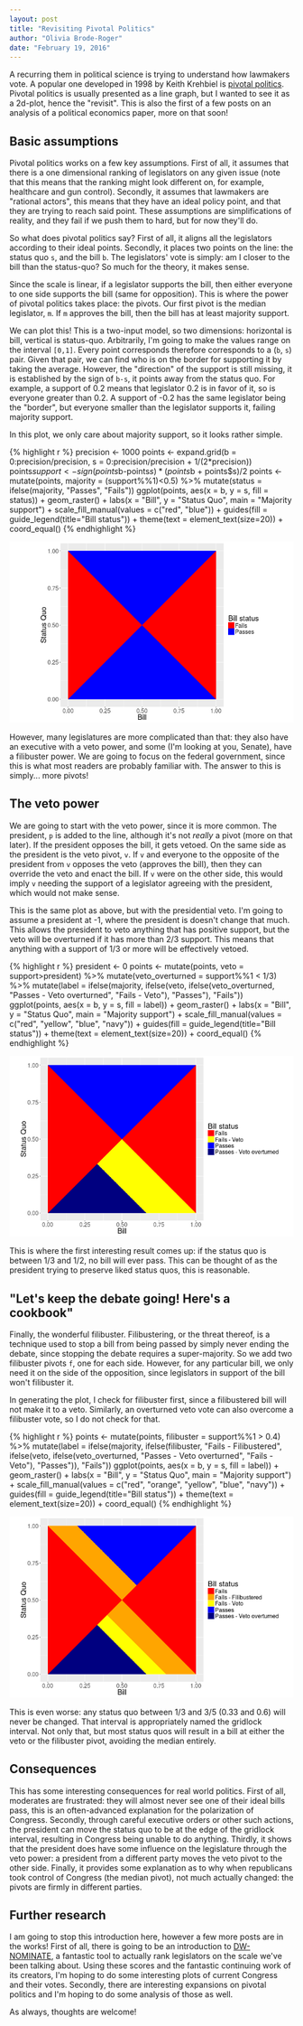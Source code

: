 ```yaml
---
layout: post
title: "Revisiting Pivotal Politics"
author: "Olivia Brode-Roger"
date: "February 19, 2016"
---
```



A recurring them in political science is trying to understand how lawmakers vote.
A popular one developed in 1998 by Keith Krehbiel is [pivotal politics](http://press.uchicago.edu/ucp/books/book/chicago/P/bo3616471.html).
Pivotal politics is usually presented as a line graph, but I wanted to see it as a 2d-plot, hence the "revisit".
This is also the first of a few posts on an analysis of a political economics paper, more on that soon!

Basic assumptions
---

Pivotal politics works on a few key assumptions.
First of all, it assumes that there is a one dimensional ranking of legislators on any given issue (note that this means that the ranking might look different on, for example, healthcare and gun control).
Secondly, it assumes that lawmakers are "rational actors", this means that they have an ideal policy point, and that they are trying to reach said point.
These assumptions are simplifications of reality, and they fail if we push them to hard, but for now they'll do.

So what does pivotal politics say?
First of all, it aligns all the legislators according to their ideal points.
Secondly, it places two points on the line: the status quo `s`, and the bill `b`.
The legislators' vote is simply: am I closer to the bill than the status-quo?
So much for the theory, it makes sense.

Since the scale is linear, if a legislator supports the bill, then either everyone to one side supports the bill (same for opposition).
This is where the power of pivotal politics takes place: the pivots.
Our first pivot is the median legislator, `m`.
If `m` approves the bill, then the bill has at least majority support.

We can plot this!
This is a two-input model, so two dimensions: horizontal is bill, vertical is status-quo.
Arbitrarily, I'm going to make the values range on the interval `[0,1]`.
Every point corresponds therefore corresponds to a (`b`, `s`) pair.
Given that pair, we can find who is on the border for supporting it by taking the average.
However, the "direction" of the support is still missing, it is established by the sign of `b-s`, it points away from the status quo.
For example, a support of 0.2 means that legislator 0.2 is in favor of it, so is everyone greater than 0.2.
A support of -0.2 has the same legislator being the "border", but everyone smaller than the legislator supports it, failing majority support.

In this plot, we only care about majority support, so it looks rather simple.

{% highlight r %}
precision <- 1000
points <- expand.grid(b = 0:precision/precision, s = 0:precision/precision + 1/(2*precision))
points$support <- sign(points$b-points$s)*(points$b + points$s)/2
points <- mutate(points, majority = (support%%1)<0.5) %>%
  mutate(status = ifelse(majority, "Passes", "Fails"))
ggplot(points, aes(x = b, y = s, fill = status)) +
  geom_raster() +
  labs(x = "Bill", y = "Status Quo", main = "Majority support") +
  scale_fill_manual(values = c("red", "blue")) +
  guides(fill = guide_legend(title="Bill status")) +
  theme(text = element_text(size=20)) + coord_equal()
{% endhighlight %}

![center](/../figs/2016-02-19-revisiting-pivotal-politics/unnamed-chunk-1-1.png)


However, many legislatures are more complicated than that: they also have an executive with a veto power, and some (I'm looking at you, Senate), have a filibuster power.
We are going to focus on the federal government, since this is what most readers are probably familiar with.
The answer to this is simply... more pivots!

The veto power
---

We are going to start with the veto power, since it is more common.
The president, `p` is added to the line, although it's not *really* a pivot (more on that later).
If the president opposes the bill, it gets vetoed.
On the same side as the president is the veto pivot, `v`.
If `v` and everyone to the opposite of the president from `v` opposes the veto (approves the bill), then they can override the veto and enact the bill.
If `v` were on the other side, this would imply `v` needing the support of a legislator agreeing with the president, which would not make sense.

This is the same plot as above, but with the presidential veto.
I'm going to assume a president at -1, where the president is doesn't change that much.
This allows the president to veto anything that has positive support, but the veto will be overturned if it has more than 2/3 support.
This means that anything with a support of 1/3 or more will be effectively vetoed.


{% highlight r %}
president <- 0
points <- mutate(points, veto = support>president) %>%
  mutate(veto_overturned = support%%1 < 1/3) %>%
  mutate(label = ifelse(majority,
                        ifelse(veto,
                               ifelse(veto_overturned,
                                      "Passes - Veto overturned",
                                      "Fails - Veto"),
                               "Passes"),
                        "Fails"))
ggplot(points, aes(x = b, y = s, fill = label)) +
  geom_raster() +
  labs(x = "Bill", y = "Status Quo", main = "Majority support") +
  scale_fill_manual(values = c("red", "yellow", "blue", "navy")) +
  guides(fill = guide_legend(title="Bill status")) +
  theme(text = element_text(size=20)) + coord_equal()
{% endhighlight %}

![center](/../figs/2016-02-19-revisiting-pivotal-politics/unnamed-chunk-2-1.png)

This is where the first interesting result comes up: if the status quo is between 1/3 and 1/2, no bill will ever pass.
This can be thought of as the president trying to preserve liked status quos, this is reasonable.

"Let's keep the debate going! Here's a cookbook"
---

Finally, the wonderful filibuster.
Filibustering, or the threat thereof, is a technique used to stop a bill from being passed by simply never ending the debate, since stopping the debate requires a super-majority.
So we add two filibuster pivots `f`, one for each side.
However, for any particular bill, we only need it on the side of the opposition, since legislators in support of the bill won't filibuster it.

In generating the plot, I check for filibuster first, since a filibustered bill will not make it to a veto.
Similarly, an overturned veto vote can also overcome a filibuster vote, so I do not check for that.

{% highlight r %}
points <- mutate(points, filibuster = support%%1 > 0.4) %>%
    mutate(label = ifelse(majority,
                        ifelse(filibuster,
                               "Fails - Filibustered",
                               ifelse(veto,
                                      ifelse(veto_overturned,
                                             "Passes - Veto overturned",
                                             "Fails - Veto"),
                                      "Passes")),
                        "Fails"))
ggplot(points, aes(x = b, y = s, fill = label)) +
  geom_raster() +
  labs(x = "Bill", y = "Status Quo", main = "Majority support") +
  scale_fill_manual(values = c("red", "orange", "yellow", "blue", "navy")) +
  guides(fill = guide_legend(title="Bill status")) +
  theme(text = element_text(size=20)) + coord_equal()
{% endhighlight %}

![center](/../figs/2016-02-19-revisiting-pivotal-politics/unnamed-chunk-3-1.png)

This is even worse: any status quo between 1/3 and 3/5 (0.33 and 0.6) will never be changed.
That interval is appropriately named the gridlock interval.
Not only that, but most status quos will result in a bill at either the veto or the filibuster pivot, avoiding the median entirely.

Consequences
---

This has some interesting consequences for real world politics.
First of all, moderates are frustrated: they will almost never see one of their ideal bills pass, this is an often-advanced explanation for the polarization of Congress.
Secondly, through careful executive orders or other such actions, the president can move the status quo to be at the edge of the gridlock interval, resulting in Congress being unable to do anything.
Thirdly, it shows that the president does have some influence on the legislature through the veto power: a president from a different party moves the veto pivot to the other side.
Finally, it provides some explanation as to why when republicans took control of Congress (the median pivot), not much actually changed: the pivots are firmly in different parties.

Further research
---

I am going to stop this introduction here, however a few more posts are in the works!
First of all, there is going to be an introduction to [DW-NOMINATE](https://en.wikipedia.org/wiki/NOMINATE_%28scaling_method%29), a fantastic tool to actually rank legislators on the scale we've been talking about.
Using these scores and the fantastic continuing work of its creators, I'm hoping to do some interesting plots of current Congress and their votes.
Secondly, there are interesting expansions on pivotal politics and I'm hoping to do some analysis of those as well.

As always, thoughts are welcome!

